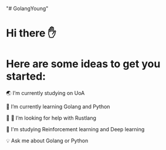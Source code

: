 "# GolangYoung"  
# Hi there :raised_hand:
# Here are some ideas to get you started:
:earth_asia: I’m currently studying on UoA
  
:snake: I’m currently learning Golang and Python
  
:evergreen_tree: :evergreen_tree: I’m looking for help with Rustlang
  
:musical_note: I'm studying Reinforcement learning and Deep learning
  
:bulb: Ask me about Golang or Python
